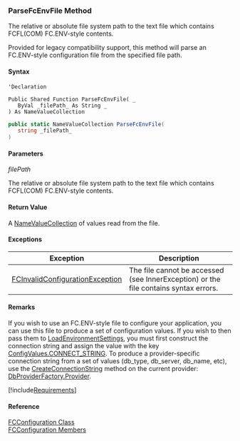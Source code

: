 ﻿### ParseFcEnvFile Method

The relative or absolute file system path to the text file which contains FCFL(COM) FC.ENV-style contents.

Provided for legacy compatibility support, this method will parse an FC.ENV-style configuration file from the specified file path.

#### Syntax

```vbnet
'Declaration

Public Shared Function ParseFcEnvFile( _
   ByVal _filePath_ As String _
) As NameValueCollection
```

```csharp
public static NameValueCollection ParseFcEnvFile( 
   string _filePath_
)
```

#### Parameters

_filePath_

The relative or absolute file system path to the text file which contains FCFL(COM) FC.ENV-style contents.

#### Return Value

A [NameValueCollection](ms-help://MS.NETFrameworkSDKv1.1/cpref/html/frlrfSystemCollectionsSpecializedNameValueCollectionMembersTopic.htm) of values read from the file.

#### Exceptions

| Exception | Description |
| --- | --- |
| [FCInvalidConfigurationException](FChoice.Common~FChoice.Common.FCInvalidConfigurationException.md) | The file cannot be accessed (see InnerException) or the file contains syntax errors. |

#### Remarks

If you wish to use an FC.ENV-style file to configure your application, you can use this file to produce a set of configuration values. If you wish to then pass them to [LoadEnvironmentSettings](FChoice.Common~FChoice.Common.FCConfiguration~LoadEnvironmentSettings.md), you must first construct the connection string and assign the value with the key [ConfigValues.CONNECT_STRING](FChoice.Common~FChoice.Common.ConfigValues~CONNECT_STRING.md). To produce a provider-specific connection string from a set of values (db_type, db_server, db_name, etc), use the [CreateConnectionString](FChoice.Common~FChoice.Common.Data.DbProvider~CreateConnectionString.md) method on the current provider: [DbProviderFactory.Provider](FChoice.Common~FChoice.Common.Data.DbProviderFactory~Provider.md).

[!include[Requirements](../partials/requirements.md)]

#### Reference

[FCConfiguration Class](FChoice.Common~FChoice.Common.FCConfiguration.md)  
[FCConfiguration Members](FChoice.Common~FChoice.Common.FCConfiguration_members.md)